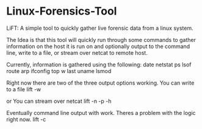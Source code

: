 Linux-Forensics-Tool
====================

LiFT: A simple tool to quickly gather live forensic data from a linux system.

The Idea is that this tool will quickly run through some commands to gather
information on the host it is run on and optionally output to the command line,
write to a file, or stream over netcat to remote host.

Currently, information is gathered using the following:
date
netstat
ps
lsof
route
arp
ifconfig
top
w
last
uname
lsmod

Right now there are two of the three output options working. 
You can write to a file
  lift -w <filename>

or You can stream over netcat
  lift -n -p <remote port> -h <remote host>

Eventually command line output with work. Theres a problem with the logic right now.
  lift -c

